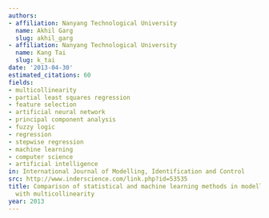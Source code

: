 ```yaml
---
authors:
- affiliation: Nanyang Technological University
  name: Akhil Garg
  slug: akhil_garg
- affiliation: Nanyang Technological University
  name: Kang Tai
  slug: k_tai
date: '2013-04-30'
estimated_citations: 60
fields:
- multicollinearity
- partial least squares regression
- feature selection
- artificial neural network
- principal component analysis
- fuzzy logic
- regression
- stepwise regression
- machine learning
- computer science
- artificial intelligence
in: International Journal of Modelling, Identification and Control
src: http://www.inderscience.com/link.php?id=53535
title: Comparison of statistical and machine learning methods in modelling of data
  with multicollinearity
year: 2013
---
```

